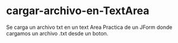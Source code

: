 # cargar-archivo-en-TextArea
Se carga un archivo txt en un text Area
Practica de un JForm donde cargamos un archivo .txt desde un boton.

